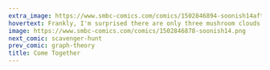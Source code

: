 ```yaml
---
extra_image: https://www.smbc-comics.com/comics/1502846894-soonish14after.png
hovertext: Frankly, I'm surprised there are only three mushroom clouds.
image: https://www.smbc-comics.com/comics/1502846878-soonish14.png
next_comic: scavenger-hunt
prev_comic: graph-theory
title: Come Together
---
```


